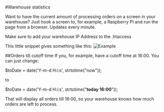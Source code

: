 #Warehouse statistics

Want to have the current amount of processing orders on a screen in your warehouse?
Just hook a screen to, for example, a Raspberry PI and run the page from a browser.
Updates every minute.

Make sure to add your warehouse IP Address to the .htaccess

This little snippet gives something like this:
![Example](https://i.gyazo.com/a3056887d54f5b8aaa37cf563f41224c.png)



##Orders till cutoff time
If you, for example, have a cutoff time at 16:00. You can just change:

$toDate = date('Y-m-d H:i:s', strtotime("now"));

to 

$toDate = date('Y-m-d H:i:s', strtotime("**today 16:00**"));

That will display all orders till 16:00, so your warehouse knows how much orders are left to process.

